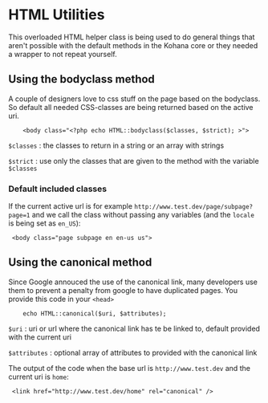 # HTML Utilities

This overloaded HTML helper class is being used to do general things that aren't possible with the default methods in the Kohana core or they needed a wrapper to not repeat yourself.

## Using the bodyclass method

A couple of designers love to css stuff on the page based on the bodyclass. So default all needed CSS-classes are being returned based on the active uri.

	    <body class="<?php echo HTML::bodyclass($classes, $strict); >">
	    

`$classes`
: the classes to return in a string or an array with strings

`$strict`
: use only the classes that are given to the method with the variable `$classes`

### Default included classes

If the current active url is for example `http://www.test.dev/page/subpage?page=1` and we call the class without passing any variables (and the `locale` is being set as `en_US`):

     <body class="page subpage en en-us us">



## Using the canonical method

Since Google annouced the use of the canonical link, many developers use them to prevent a penalty from google to have duplicated pages. You provide this code in your `<head>`

	    echo HTML::canonical($uri, $attributes);	    

`$uri`
: uri or url where the canonical link has te be linked to, default provided with the current uri

`$attributes`
: optional array of attributes to provided with the canonical link

The output of the code when the base url is `http://www.test.dev` and the current uri is `home`:

     <link href="http://www.test.dev/home" rel="canonical" />

